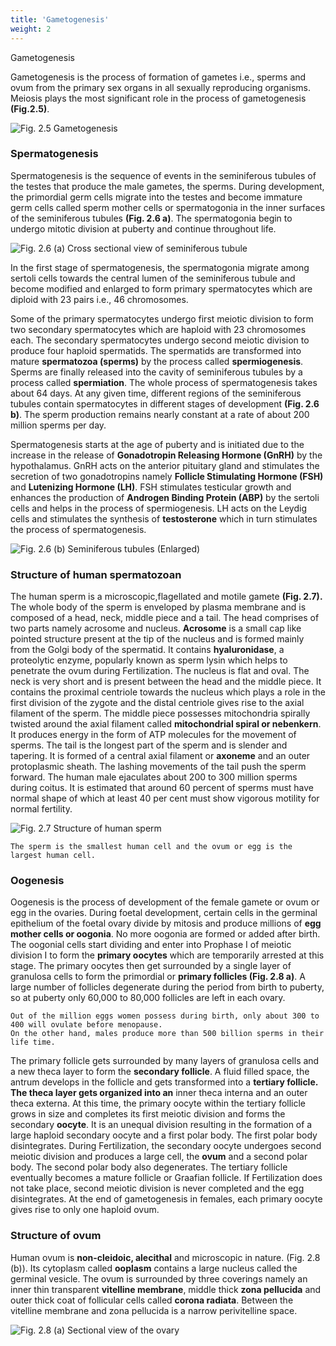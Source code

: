 ```yaml
---
title: 'Gametogenesis'
weight: 2
---
```


Gametogenesis


Gametogenesis is the process of formation of gametes i.e., sperms and ovum from the primary sex organs in all sexually reproducing organisms. Meiosis plays the most significant role in the process of gametogenesis **(Fig.2.5)**.

![Fig. 2.5 Gametogenesis](2.7.png "")

### Spermatogenesis
Spermatogenesis is the sequence of events in the seminiferous tubules of the testes that produce the male gametes, the sperms. During development, the primordial germ cells migrate into the testes and become immature germ cells called sperm mother cells or spermatogonia in the inner surfaces of the seminiferous tubules **(Fig. 2.6 a)**. The spermatogonia begin to undergo mitotic division at puberty and continue throughout life.

![Fig. 2.6 (a) Cross sectional view of seminiferous tubule](2.8.png "")

In the first stage of spermatogenesis, the spermatogonia migrate among sertoli cells towards the central lumen of the seminiferous tubule and become modified and enlarged to form primary spermatocytes which are diploid with 23 pairs i.e., 46 chromosomes.

Some of the primary spermatocytes undergo first meiotic division to form two secondary spermatocytes which are haploid with 23 chromosomes each. The secondary spermatocytes undergo second meiotic division to produce four haploid spermatids. The spermatids are transformed into mature **spermatozoa (sperms)** by the process called **spermiogenesis**. Sperms are finally released into the cavity of seminiferous tubules by a process called **spermiation**. The whole process of spermatogenesis takes about 64 days. At any given time, different regions of the seminiferous tubules contain spermatocytes in different stages of development **(Fig. 2.6 b)**. The sperm production remains nearly constant at a rate of about 200 million sperms per day.

Spermatogenesis starts at the age of puberty and is initiated due to the increase in the release of **Gonadotropin Releasing Hormone (GnRH)** by the hypothalamus. GnRH acts on the anterior pituitary gland and stimulates the secretion of two gonadotropins namely **Follicle Stimulating Hormone (FSH)** and **Lutenizing Hormone (LH)**. FSH stimulates testicular growth and enhances the production of **Androgen Binding Protein (ABP)** by the sertoli cells and helps in the process of spermiogenesis. LH acts on the Leydig cells and stimulates the synthesis of **testosterone** which in turn stimulates the process of spermatogenesis.

![Fig. 2.6 (b) Seminiferous tubules (Enlarged)](2.9.png "")

### Structure of human spermatozoan

The human sperm is a microscopic,flagellated and motile gamete **(Fig. 2.7).** The whole body of the sperm is enveloped by plasma membrane and is composed of a head, neck, middle piece and a tail. The head comprises of two parts namely acrosome and nucleus. **Acrosome** is a small cap like pointed structure present at the tip of the nucleus and is formed mainly from the Golgi body of the spermatid. It contains **hyaluronidase**, a proteolytic enzyme, popularly known as sperm lysin which helps to penetrate the ovum during Fertilization. The nucleus is flat and oval. The neck is very short and is present between the head and the middle piece. It contains the proximal centriole towards the nucleus which plays a role in the first division of the zygote and the distal centriole gives rise to the axial filament of the sperm. The middle piece possesses mitochondria spirally twisted around the axial filament called **mitochondrial spiral or nebenkern**. It produces energy in the form of ATP molecules for the movement of sperms. The
tail is the longest part of the sperm and is slender and tapering. It is formed of a central axial filament or **axoneme** and an outer protoplasmic sheath. The lashing movements of the tail push the sperm forward. The human male ejaculates about 200 to 300 million sperms during coitus. It is estimated that around 60 percent of sperms must have normal shape of which at least 40 per cent must show vigorous motility for normal fertility.

![Fig. 2.7 Structure of human sperm](2.10.png "")

```
The sperm is the smallest human cell and the ovum or egg is the largest human cell.
```

### Oogenesis

 Oogenesis is the process of development
of the female gamete or ovum or egg in the ovaries. During foetal development, certain cells in the germinal epithelium of the foetal ovary divide by mitosis and produce millions of **egg mother cells or oogonia**. No more oogonia are formed or added after birth. The oogonial cells start dividing and enter into Prophase I of meiotic division I to form the **primary oocytes** which are temporarily arrested at this stage. The primary oocytes then get surrounded by a single layer of granulosa cells to form the primordial or **primary follicles (Fig. 2.8 a)**. A large number of follicles degenerate during the period from birth to puberty, so at puberty only 60,000 to 80,000 follicles are left in each ovary.

```
Out of the million eggs women possess during birth, only about 300 to 400 will ovulate before menopause.
On the other hand, males produce more than 500 billion sperms in their life time.
```

The primary follicle gets surrounded by many layers of granulosa cells and a new theca layer to form the **secondary follicle**. A fluid filled space, the antrum develops in the follicle and gets transformed into a **tertiary follicle. The theca layer gets organized into an** inner theca interna and an outer theca externa. At this time, the primary oocyte within the tertiary follicle grows in size and completes its first meiotic division and forms the secondary **oocyte**. It is an unequal division resulting in the formation of a large haploid secondary oocyte and a first polar body. The first polar body disintegrates. During Fertilization, the secondary oocyte undergoes second meiotic division and produces a large cell, the **ovum** and a second polar body. The second polar body also degenerates. The tertiary follicle eventually becomes a mature follicle or Graafian follicle. If Fertilization does not take place, second meiotic division is never completed and the egg disintegrates. At the end of gametogenesis in females, each primary oocyte gives rise to only one haploid ovum.

### Structure of ovum

Human ovum is **non-cleidoic, alecithal**
and microscopic in nature. (Fig. 2.8 (b)). Its cytoplasm called **ooplasm** contains a large nucleus called the germinal vesicle. The ovum is surrounded by three coverings namely an inner thin transparent **vitelline membrane**, middle thick **zona pellucida** and outer thick coat of follicular cells called **corona radiata**. Between the vitelline membrane and zona pellucida is a narrow perivitelline space.

![Fig. 2.8 (a) Sectional view of the ovary](2.11.png "")

